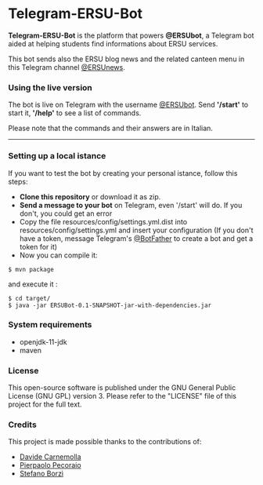 # Telegram-ERSU-Bot

**Telegram-ERSU-Bot** is the platform that powers **@ERSUbot**, a Telegram bot aided at helping students find informations about ERSU services.

This bot sends also the ERSU blog news and the related canteen menu in this Telegram channel [@ERSUnews](https://t.me/ERSUnews).

### Using the live version
The bot is live on Telegram with the username [@ERSUbot](https://telegram.me/ERSUbot).
Send **'/start'** to start it, **'/help'** to see a list of commands.

Please note that the commands and their answers are in Italian.

---

### Setting up a local istance
If you want to test the bot by creating your personal istance, follow this steps:
* **Clone this repository** or download it as zip.
* **Send a message to your bot** on Telegram, even '/start' will do. If you don't, you could get an error
* Copy the file resources/config/settings.yml.dist into resources/config/settings.yml and insert your configuration (If you don't have a token, message Telegram's [@BotFather](http://telegram.me/Botfather) to create a bot and get a token for it)
* Now you can compile it:
```
$ mvn package
```
and execute it :
```
$ cd target/
$ java -jar ERSUBot-0.1-SNAPSHOT-jar-with-dependencies.jar
```


### System requirements

- openjdk-11-jdk
- maven


### License
This open-source software is published under the GNU General Public License (GNU GPL) version 3. Please refer to the "LICENSE" file of this project for the full text.

### Credits
This project is made possible thanks to the contributions of:

- [Davide Carnemolla](https://github.com/daxcpp)
- [Pierpaolo Pecoraio](https://github.com/Pierpaolo791)
- [Stefano Borzì](https://github.com/Helias)




